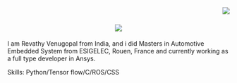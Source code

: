 <img align="right" src="https://visitor-badge.laobi.icu/badge?page_id=Revathyvenugopal162.Revathyvenugopal162">

<h1 align="center">
  <a href="https://git.io/typing-svg">
    <img src="https://readme-typing-svg.herokuapp.com/?
    lines=Hello,+there!+👋;I+am+Revathy Venugopal;&center=true&size=30&color=4C1DBF&width=435">
  </a>
</h1>

I am Revathy Venugopal from India, and i did Masters in Automotive Embedded System from ESIGELEC, Rouen, France and currently working as a full type developer in Ansys.

Skills: Python/Tensor flow/C/ROS/CSS 

<!--
**Revathyvenugopal162/Revathyvenugopal162** is a ✨ _special_ ✨ repository because its `README.md` (this file) appears on your GitHub profile.

Here are some ideas to get you started:

- 🔭 I’m currently working on ...
- 🌱 I’m currently learning ...
- 👯 I’m looking to collaborate on ...
- 🤔 I’m looking for help with ...
- 💬 Ask me about ...
- 📫 How to reach me: ...
- 😄 Pronouns: ...
- ⚡ Fun fact: ...
-->
